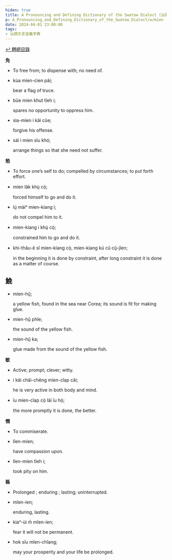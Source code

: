 ```yaml
---
hiden: true
title: A Pronouncing and Defining Dictionary of the Swatow Dialect (汕頭方言音義字典) / mien
p: A_Pronouncing_and_Defining_Dictionary_of_the_Swatow_Dialect/w/mien
date: 2024-04-01 23:00:00
tags: 
- 汕頭方言音義字典
---
```


[↩️ 轉總目錄](/A_Pronouncing_and_Defining_Dictionary_of_the_Swatow_Dialect)


**免**
- To free from; to dispense with; no need of.

- kùa míen-cìen pâi;

  bear a flag of truce.

- būe míen khut tîeh i;

  spares no opportunity to oppress him.

- sìa-míen i kâi cŭe;

  forgive his offense.

- sái i míen sĭu khó;

  arrange things so that she need not suffer.

**勉**
- To force one’s self to do; compelled by circumstances; to put forth effort.

- míen lâk khṳ̀ cò̤;

  forced himself to go and do it.

- lṳ́ màiⁿ míen-kíang i;

  do not compel him to it.

- míen-kíang i khṳ̀ cò̤;

  constrained him to go and do it.

- khí-thâu-ē sĭ míen-kíang cò̤, míen-kíang kú cū cṳ̆-jîen;

  in the beginning it is done by constraint, after long constraint it is done as a matter of course. 

**鮸**
- 

- míen-hṳ̂;

  a yellow fish, found in the sea near Corea; its sound is fit for making glue.

- míen-hṳ̂ phĭe;

  the sound of the yellow fish.

- míen-hṳ̂ ka;

  glue made from the sound of the yellow fish.

**敏**
- Active; prompt; clever; witty.

- i kâi châi-chêng míen-cîap căi;

  he is very active in both body and mind.

- īu míen-cîap cò̤ lâi īu hó̤;

  the more promptly it is done, the better.

**憫**
- To commiserate.

- lîen-míen;

  have compassion upon.

- lîen-míen tîeh i;

  took pity on him.

**緜**
- Prolonged ; enduring ; lasting; uninterrupted.

- mîen-íen;

  enduring, lasting.

- kiaⁿ-ùi m̄ mîen-íen;

  fear it will not be permanent.

- hok sīu mîen-chîang;

  may your prosperity and your life be prolonged.